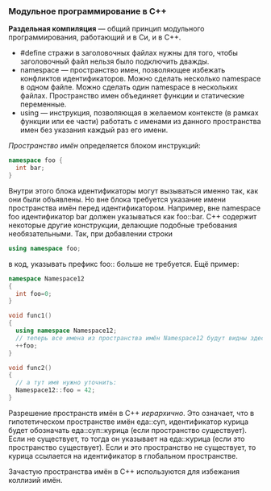 ### Модульное программирование в C++ ###

**Раздельная компиляция** — общий принцип модульного программирования, работающий и в Си, и в С++.

* #define стражи в заголовочных файлах нужны для того, чтобы заголовочный файл нельзя было подключить 
дважды.
* namespace — пространство имен, позволяющее избежать конфликтов идентификаторов. Можно сделать несколько 
namespace в одном файле. Можно сделать один namespace в нескольких файлах. Пространство имен объединяет 
функции и статические переменные.
* using — инструкция, позволяющая в желаемом контексте (в рамках функции или ее части) работать с именами 
из данного пространства имен без указания каждый раз его имени.

*Пространство имён* определяется блоком инструкций:
```c++
namespace foo {
  int bar;
}
```
Внутри этого блока идентификаторы могут вызываться именно так, как они были объявлены. Но вне блока требуется 
указание имени пространства имён перед идентификатором. Например, вне namespace foo идентификатор bar должен 
указываться как foo::bar. C++ содержит некоторые другие конструкции, делающие подобные требования необязательными. 
Так, при добавлении строки
```c++
using namespace foo;
```
в код, указывать префикс foo:: больше не требуется. Ещё пример:
```c++
namespace Namespace12
{
  int foo=0;
}
```
```c++
void func1()
{
  using namespace Namespace12;
  // теперь все имена из пространства имён Namespace12 будут видны здесь без дополнительных префиксов
  ++foo;
}
```
```c++
void func2()
{
  // а тут имя нужно уточнить:
  Namespace12::foo = 42;
}
```
Разрешение пространств имён в C++ *иерархично*. Это означает, что в гипотетическом пространстве имён еда::суп, 
идентификатор курица будет обозначать еда::суп::курица (если пространство существует). Если не существует, то 
тогда он указывает на еда::курица (если это пространство существует). Если и это пространство не существует, 
то курица ссылается на идентификатор в глобальном пространстве.

Зачастую пространства имён в C++ используются для избежания коллизий имён.
